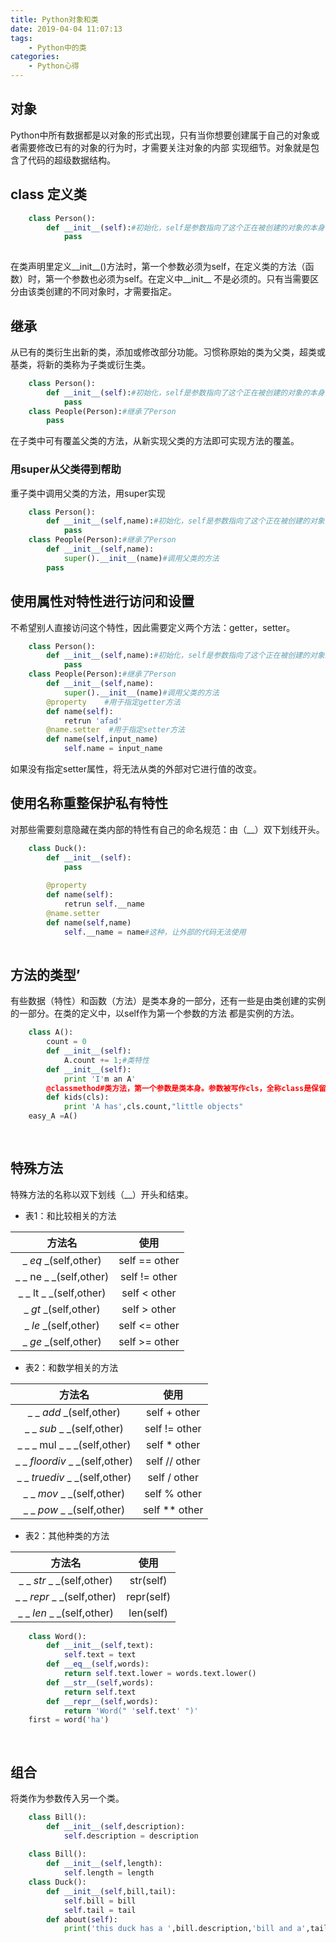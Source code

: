 ```yaml
---
title: Python对象和类
date: 2019-04-04 11:07:13
tags: 
    - Python中的类
categories: 
    - Python心得
---
```


## 对象
  Python中所有数据都是以对象的形式出现，只有当你想要创建属于自己的对象或者需要修改已有的对象的行为时，才需要关注对象的内部
实现细节。对象就是包含了代码的超级数据结构。

## class 定义类
  
```python
    class Person():
        def __init__(self):#初始化，self是参数指向了这个正在被创建的对象的本身
            pass
    
```
  在类声明里定义__init__()方法时，第一个参数必须为self，在定义类的方法（函数）时，第一个参数也必须为self。在定义中__init__
不是必须的。只有当需要区分由该类创建的不同对象时，才需要指定。

## 继承
  从已有的类衍生出新的类，添加或修改部分功能。习惯称原始的类为父类，超类或基类，将新的类称为子类或衍生类。

```python
    class Person():
        def __init__(self):#初始化，self是参数指向了这个正在被创建的对象的本身
            pass
    class People(Person):#继承了Person
        pass 
```
  在子类中可有覆盖父类的方法，从新实现父类的方法即可实现方法的覆盖。
  
### 用super从父类得到帮助
  重子类中调用父类的方法，用super实现

```python
    class Person():
        def __init__(self,name):#初始化，self是参数指向了这个正在被创建的对象的本身
            pass
    class People(Person):#继承了Person
        def __init__(self,name):
            super().__init__(name)#调用父类的方法
        pass 
```

## 使用属性对特性进行访问和设置
  不希望别人直接访问这个特性，因此需要定义两个方法：getter，setter。
```python
    class Person():
        def __init__(self,name):#初始化，self是参数指向了这个正在被创建的对象的本身
            pass
    class People(Person):#继承了Person
        def __init__(self,name):
            super().__init__(name)#调用父类的方法
        @property    #用于指定getter方法
        def name(self):
            retrun 'afad'
        @name.setter  #用于指定setter方法
        def name(self,input_name)
            self.name = input_name
```
  如果没有指定setter属性，将无法从类的外部对它进行值的改变。
  
## 使用名称重整保护私有特性
  对那些需要刻意隐藏在类内部的特性有自己的命名规范：由（__）双下划线开头。
  
```python
    class Duck():
        def __init__(self):
            pass
            
        @property
        def name(self):
            retrun self.__name
        @name.setter
        def name(self,name)
            self.__name = name#这种，让外部的代码无法使用
            
```

## 方法的类型’
  有些数据（特性）和函数（方法）是类本身的一部分，还有一些是由类创建的实例的一部分。在类的定义中，以self作为第一个参数的方法
都是实例的方法。

```python
    class A():
        count = 0
        def __init__(self):
            A.count += 1;#类特性
        def __init__(self):
            print 'I'm an A'
        @classmethod#类方法，第一个参数是类本身。参数被写作cls，全称class是保留字
        def kids(cls):
            print 'A has',cls.count,"little objects"
    easy_A =A()
    
            
```

## 特殊方法
  特殊方法的名称以双下划线（__）开头和结束。
- 表1：和比较相关的方法

| 方法名        | 使用    |
| :--------:   | :-----:  | 
| _ _eq_ _(self,other)     | self == other     |
|  _ _ ne _ _(self,other)        | self != other     |
|  _ _ lt _ _(self,other)        | self < other     |
|  _ _gt_ _(self,other)        | self > other     |
|  _ _le_ _(self,other)        | self <= other     |
|  _ _ge_ _(self,other)        | self >= other     |

- 表2：和数学相关的方法

| 方法名        | 使用    |
| :--------:   | :-----:  | 
| _ _ _add_ _(self,other)     | self + other     |
|  _ _ _sub_ _ _(self,other)        | self != other     |
|  _ _ _ mul _ _ _(self,other)        | self * other     |
|  _ _ _floordiv_ _ _(self,other)        | self // other     |
| _ _ _truediv_ _ _(self,other)        | self / other     |
| _ _ _mov_ _ _(self,other)        | self % other     |
|  _ _ _pow_ _ _(self,other)        | self ** other     |

- 表2：其他种类的方法

| 方法名        | 使用    |
| :--------:   | :-----:  | 
| _ _ _str_ _ _(self,other)     | str(self)  |
|  _ _ _repr_ _ _(self,other)        | repr(self)     |
|  _ _ _len_ _ _(self,other)        | len(self)   |


```python
    class Word():
        def __init__(self,text):
            self.text = text
        def __eq__(self,words):
            return self.text.lower = words.text.lower()
        def __str__(self,words):
            return self.text
        def __repr__(self,words):
            return 'Word(" 'self.text' ")'
    first = word('ha')
    
            
```
## 组合
  将类作为参数传入另一个类。
```python
    class Bill():
        def __init__(self,description):
            self.description = description
            
    class Bill():
        def __init__(self,length):
            self.length = length
    class Duck():
        def __init__(self,bill,tail):
            self.bill = bill
            self.tail = tail
        def about(self):
            print('this duck has a ',bill.description,'bill and a',tail.length,'tail')
            

```